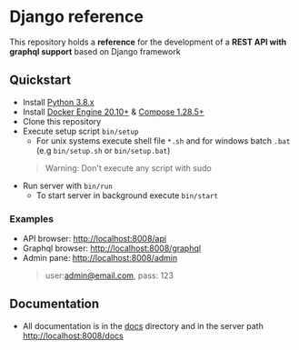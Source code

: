 # Django reference

This repository holds a **reference** for the development of a **REST API with graphql support** based on Django framework

## Quickstart

-   Install [Python 3.8.x](https://www.python.org/downloads/)
-   Install [Docker Engine 20.10+](https://docs.docker.com/engine/install/) & [Compose 1.28.5+](https://docs.docker.com/compose/install/)
-   Clone this repository
-   Execute setup script `bin/setup`
    -   For unix systems execute shell file `*.sh` and for windows batch `.bat` (e.g `bin/setup.sh` or `bin/setup.bat`)
    >   Warning: Don't execute any script with sudo
-   Run server with `bin/run`
    -   To start server in background execute `bin/start`

### Examples

-   API browser: [http://localhost:8008/api](http://localhost:8008/api)
-   Graphql browser: [http://localhost:8008/graphql](http://localhost:8008/graphql)
-   Admin pane: [http://localhost:8008/admin](http://localhost:8008/admin)
    >   user:admin@email.com, pass: 123

## Documentation

-   All documentation is in the [docs](./docs/010_general.md) directory and in the server path [http://localhost:8008/docs](http://localhost:8008/docs)
